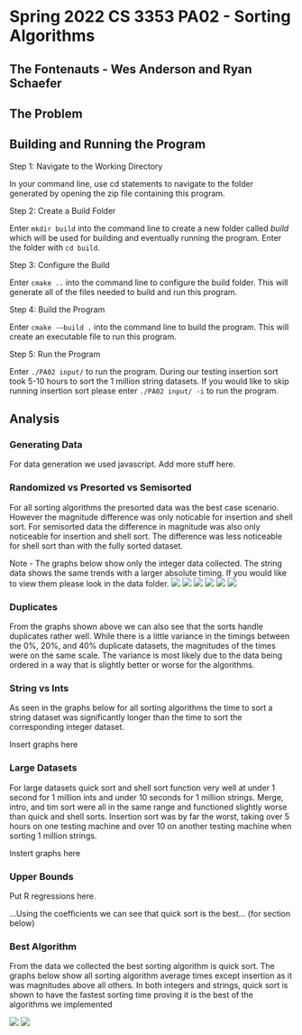 # Spring 2022 CS 3353 PA02 - Sorting Algorithms
## The Fontenauts - Wes Anderson and Ryan Schaefer

## The Problem
 

## Building and Running the Program
Step 1: Navigate to the Working Directory

In your command line, use cd statements to navigate to the folder generated by opening the zip file containing this program.

Step 2: Create a Build Folder

Enter ```mkdir build``` into the command line to create a new folder called *build* which will be used for building and eventually running the program. Enter the folder with ```cd build```.

Step 3: Configure the Build

Enter ```cmake ..``` into the command line to configure the build folder. This will generate all of the files needed to build and run this program.

Step 4: Build the Program

Enter ```cmake -–build .``` into the command line to build the program. This will create an executable file to run this program.

Step 5: Run the Program

Enter ```./PA02 input/``` to run the program. During our testing insertion sort took 5-10 hours to sort the 1 million string datasets. If you would like to skip running insertion sort please enter ```./PA02 input/ -i``` to run the program.

## Analysis

### Generating Data

For data generation we used javascript. Add more stuff here.

### Randomized vs Presorted vs Semisorted

For all sorting algorithms the presorted data was the best case scenario. However the magnitude difference was only noticable for insertion and shell sort. For semisorted data the difference in magnitude was also only noticeable for insertion and shell sort. The difference was less noticeable for shell sort than with the fully sorted dataset.

Note - The graphs below show only the integer data collected. The string data shows the same trends with a larger absolute timing. If you would like to view them please look in the data folder.
<img src="./data/insertionInts.svg" />
<img src="./data/introInts.svg" />
<img src="./data/mergeInts.svg" />
<img src="./data/quickInts.svg" />
<img src="./data/shellInts.svg" />
<img src="./data/timInts.svg" />

### Duplicates

From the graphs shown above we can also see that the sorts handle duplicates rather well. While there is a little variance in the timings between the 0%, 20%, and 40% duplicate datasets, the magnitudes of the times were on the same scale. The variance is most likely due to the data being ordered in a way that is slightly better or worse for the algorithms.

### String vs Ints

As seen in the graphs below for all sorting algorithms the time to sort a string dataset was significantly longer than the time to sort the corresponding integer dataset.

Insert graphs here

### Large Datasets

For large datasets quick sort and shell sort function very well at under 1 second for 1 million ints and under 10 seconds for 1 million strings. Merge, intro, and tim sort were all in the same range and functioned slightly worse than quick and shell sorts. Insertion sort was by far the worst, taking over 5 hours on one testing machine and over 10 on another testing machine when sorting 1 million strings.

Instert graphs here

### Upper Bounds

Put R regressions here. 

...Using the coefficients we can see that quick sort is the best... (for section below)

### Best Algorithm

From the data we collected the best sorting algorithm is quick sort. The graphs below show all sorting algorithm average times except insertion as it was magnitudes above all others. In both integers and strings, quick sort is shown to have the fastest sorting time proving it is the best of the algorithms we implemented

<img src="./data/intMean2.svg" />
<img src="./data/stringMean2.svg" />

